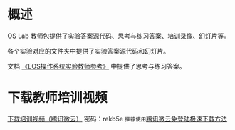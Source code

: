 # 概述
OS Lab 教师包提供了实验答案源代码、思考与练习答案、培训录像、幻灯片等。

各个实验对应的文件夹中提供了实验答案源代码和幻灯片。

文档 [《EOS操作系统实验教师参考》](EOS操作系统实验教师参考_2.1.pdf) 中提供了思考与练习答案。

# 下载教师培训视频
[下载培训视频（腾讯微云）](https://share.weiyun.com/5iTzZ3U) 密码：rekb5e      `推荐使用`[腾讯微云免登陆极速下载方法](https://www.codecode.net/engintime/codecode/codecode/wikis/%E8%85%BE%E8%AE%AF%E5%BE%AE%E4%BA%91%E5%85%8D%E7%99%BB%E9%99%86%E6%9E%81%E9%80%9F%E4%B8%8B%E8%BD%BD%E6%96%B9%E6%B3%95)
